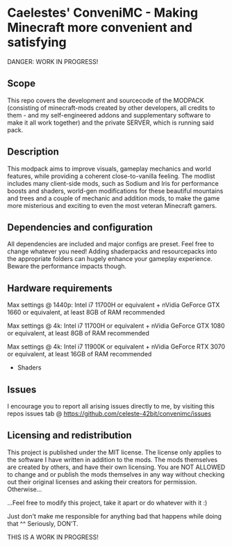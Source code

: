 # Caelestes' ConveniMC - Making Minecraft more convenient and satisfying

DANGER: WORK IN PROGRESS!

## Scope

This repo covers the development and sourcecode of the MODPACK (consisting of minecraft-mods created by other developers, all credits to them - and my self-engineered addons and supplementary software to make it all work together) and the private SERVER, which is running said pack.

## Description

This modpack aims to improve visuals, gameplay mechanics and world features, while providing a coherent close-to-vanilla feeling.
The modlist includes many client-side mods, such as Sodium and Iris for performance boosts and shaders, world-gen modifications for these beautiful mountains and trees and a couple of mechanic and addition mods, to make
the game more misterious and exciting to even the most veteran Minecraft gamers.

## Dependencies and configuration

All dependencies are included and major configs are preset. Feel free to change whatever you need!
Adding shaderpacks and resourcepacks into the appropriate folders can hugely enhance your gameplay experience. Beware the performance impacts though.

## Hardware requirements

Max settings @ 1440p: Intel i7 11700H or equivalent + nVidia GeForce GTX 1660 or equivalent, at least 8GB of RAM recommended

Max settings @ 4k:    Intel i7 11700H or equivalent + nVidia GeForce GTX 1080 or equivalent, at least 8GB of RAM recommended

Max settings @ 4k:    Intel i7 11900K or equivalent + nVidia GeForce RTX 3070 or equivalent, at least 16GB of RAM recommended
+ Shaders

## Issues

I encourage you to report all arising issues directly to me, by visiting this repos issues tab @ https://github.com/celeste-42bit/convenimc/issues

## Licensing and redistribution

This project is published under the MIT license. The license only applies to the software I have written in addition to the mods. The mods themselves are created by others, and have their own licensing. You are NOT ALLOWED to change and or publish the mods themselves in any way without checking out their original licenses and asking their creators for permission. Otherwise...

...Feel free to modify this project, take it apart or do whatever with it :)

Just don't make me responsible for anything bad that happens while doing that ^^
Seriously, DON'T.

THIS IS A WORK IN PROGRESS!
